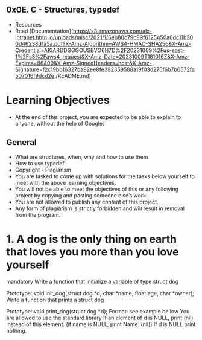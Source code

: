 ## 0x0E. C - Structures, typedef
* Resources
* Read
[Documentation](https://s3.amazonaws.com/alx-intranet.hbtn.io/uploads/misc/2021/1/6eb80c79c99f6125450a0dc11b300d46238d1a5a.pdf?X-Amz-Algorithm=AWS4-HMAC-SHA256&X-Amz-Credential=AKIARDDGGGOUSBVO6H7D%2F20231009%2Fus-east-1%2Fs3%2Faws4_request&X-Amz-Date=20231009T181016Z&X-Amz-Expires=86400&X-Amz-SignedHeaders=host&X-Amz-Signature=f2c19bb16327ba92ee8fe392359588a19f03d275f6b7b6572fa507016f9dcd2e /README.md)
# Learning Objectives
* At the end of this project, you are expected to be able to explain to anyone, without the help of Google:

## General
* What are structures, when, why and how to use them
* How to use typedef
* Copyright - Plagiarism
* You are tasked to come up with solutions for the tasks below yourself to meet with the above learning objectives.
* You will not be able to meet the objectives of this or any following project by copying and pasting someone else’s work.
* You are not allowed to publish any content of this project.
* Any form of plagiarism is strictly forbidden and will result in removal from the program.

# 1. A dog is the only thing on earth that loves you more than you love yourself
mandatory
Write a function that initialize a variable of type struct dog

Prototype: void init_dog(struct dog *d, char *name, float age, char *owner);
Write a function that prints a struct dog

Prototype: void print_dog(struct dog *d);
Format: see example bellow
You are allowed to use the standard library
If an element of d is NULL, print (nil) instead of this element. (if name is NULL, print Name: (nil))
If d is NULL print nothing.


